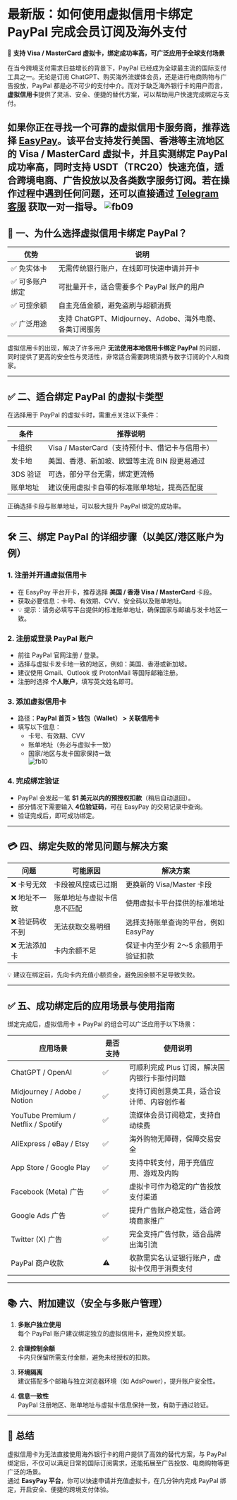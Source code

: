 # 最新版：如何使用虚拟信用卡绑定 PayPal 完成会员订阅及海外支付

🔐 **支持 Visa / MasterCard 虚拟卡，绑定成功率高，可广泛应用于全球支付场景**

在当今跨境支付需求日益增长的背景下，PayPal 已经成为全球最主流的国际支付工具之一。无论是订阅 ChatGPT、购买海外流媒体会员，还是进行电商购物与广告投放，PayPal 都是必不可少的支付中介。而对于缺乏海外银行卡的用户而言，**虚拟信用卡**提供了灵活、安全、便捷的替代方案，可以帮助用户快速完成绑定与支付。

如果你正在寻找一个可靠的虚拟信用卡服务商，推荐选择 **[EasyPay](https://easy-pay.site/home?ref=RVBFc3VUQ3dOSEAxMQ==)**。该平台支持发行美国、香港等主流地区的 Visa / MasterCard 虚拟卡，并且实测绑定 PayPal 成功率高，同时支持 **USDT（TRC20）快速充值**，适合跨境电商、广告投放以及各类数字服务订阅。若在操作过程中遇到任何问题，还可以直接通过 **[Telegram 客服](https://t.me/easypay_u)** 获取一对一指导。
![fb09](https://github.com/ChoiY96/PayPal/raw/main/fb09.png)
---

## 🧩 一、为什么选择虚拟信用卡绑定 PayPal？

| 优势 | 说明 |
|------|------|
| ✅ 免实体卡 | 无需传统银行账户，在线即可快速申请并开卡 |
| ✅ 可多账户绑定 | 可批量开卡，适合需要多个 PayPal 账户的用户 |
| ✅ 可控余额 | 自主充值金额，避免盗刷与超额消费 |
| ✅ 广泛用途 | 支持 ChatGPT、Midjourney、Adobe、海外电商、各类订阅服务 |

虚拟信用卡的出现，解决了许多用户 **无法使用本地信用卡绑定 PayPal** 的问题，同时提供了更高的安全性与灵活性，非常适合需要跨境消费与数字订阅的个人和商家。

---

## ✅ 二、适合绑定 PayPal 的虚拟卡类型

在选择用于 PayPal 的虚拟卡时，需重点关注以下条件：

| 条件 | 推荐说明 |
|------|----------|
| 卡组织 | Visa / MasterCard（支持预付卡、借记卡与信用卡） |
| 发卡地 | 美国、香港、新加坡、欧盟等主流 BIN 段更易通过 |
| 3DS 验证 | 可选，部分平台无需，绑定更流畅 |
| 账单地址 | 建议使用虚拟卡自带的标准账单地址，提高匹配度 |

正确选择卡段与账单地址，可以极大提升 PayPal 绑定的成功率。

---

## 🛠 三、绑定 PayPal 的详细步骤（以美区/港区账户为例）

### 1. 注册并开通虚拟信用卡
- 在 EasyPay 平台开卡，推荐选择 **美国 / 香港 Visa / MasterCard** 卡段。  
- 获取必要信息：卡号、有效期、CVV、安全码以及账单地址。  
- 💡 提示：请务必填写平台提供的标准账单地址，确保国家与邮编与发卡地区一致。  

### 2. 注册或登录 PayPal 账户
- 前往 PayPal 官网注册 / 登录。  
- 选择与虚拟卡发卡地一致的地区，例如：美国、香港或新加坡。  
- 建议使用 Gmail、Outlook 或 ProtonMail 等国际邮箱注册。  
- 注册时选择 **个人账户**，填写英文姓名即可。  

### 3. 添加虚拟信用卡
- 路径：**PayPal 首页 > 钱包（Wallet） > 关联信用卡**  
- 填写以下信息：  
  - 卡号、有效期、CVV  
  - 账单地址（务必与虚拟卡一致）  
  - 国家/地区与发卡国家保持一致  
![fb10](https://github.com/ChoiY96/PayPal/raw/main/fb10.png)
### 4. 完成绑定验证
- PayPal 会发起一笔 **$1 美元以内的预授权扣款**（稍后自动退回）。  
- 部分情况下需要输入 **4位验证码**，可在 EasyPay 的交易记录中查询。  
- 验证完成后，即可成功绑定。  

---

## 💳 四、绑定失败的常见问题与解决方案

| 问题 | 可能原因 | 解决方案 |
|------|----------|----------|
| ❌ 卡号无效 | 卡段被风控或已过期 | 更换新的 Visa/Master 卡段 |
| ❌ 地址不一致 | 账单地址与虚拟卡信息不匹配 | 使用虚拟卡平台提供的标准地址 |
| ❌ 验证码收不到 | 无法获取交易明细 | 选择支持账单查询的平台，例如 EasyPay |
| ❌ 无法添加卡 | 卡内余额不足 | 保证卡内至少有 $2～$5 余额用于验证扣款 |

💡 建议在绑定前，先向卡内充值小额资金，避免因余额不足导致失败。

---

## ✅ 五、成功绑定后的应用场景与使用指南

绑定完成后，虚拟信用卡 + PayPal 的组合可以广泛应用于以下场景：

| 应用场景 | 是否支持 | 使用说明 |
|----------|----------|----------|
| ChatGPT / OpenAI | ✅ | 可顺利完成 Plus 订阅，解决国内银行卡拒付问题 |
| Midjourney / Adobe / Notion | ✅ | 支持订阅创意类工具，适合设计师、内容创作者 |
| YouTube Premium / Netflix / Spotify | ✅ | 流媒体会员订阅稳定，支持自动续费 |
| AliExpress / eBay / Etsy | ✅ | 海外购物无障碍，保障交易安全 |
| App Store / Google Play | ✅ | 支持中转支付，用于充值应用、游戏及内购 |
| Facebook (Meta) 广告 | ✅ | 虚拟卡可作为稳定的广告投放支付渠道 |
| Google Ads 广告 | ✅ | 提升广告账户稳定性，适合跨境商家推广 |
| Twitter (X) 广告 | ✅ | 完全支持广告付款，适合品牌出海引流 |
| PayPal 商户收款 | ⚠️ | 收款需实名认证银行账户，虚拟卡仅用于消费支付 |

---

## 📚 六、附加建议（安全与多账户管理）

1. **多账户独立使用**  
   每个 PayPal 账户建议绑定独立的虚拟信用卡，避免风控关联。  

2. **合理控制余额**  
   卡内只保留所需支付金额，避免未经授权的扣款。  

3. **环境隔离**  
   建议搭配多个邮箱与独立浏览器环境（如 AdsPower），提升账户安全性。  

4. **信息一致性**  
   PayPal 注册地区、账单地址与虚拟卡信息保持一致，有助于通过验证。  

---

## 🔐 总结

虚拟信用卡为无法直接使用海外银行卡的用户提供了高效的替代方案，与 PayPal 绑定后，不仅可以满足日常的国际订阅需求，还能拓展至广告投放、电商购物等更广泛的场景。  
通过 **EasyPay 平台**，你可以快速申请并充值虚拟卡，在几分钟内完成 PayPal 绑定，开启安全、便捷的跨境支付体验。  
